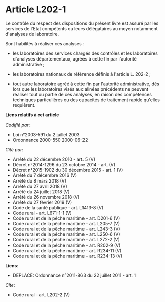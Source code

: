 # Article L202-1

Le contrôle du respect des dispositions du présent livre est assuré par les services de l'Etat compétents ou leurs
délégataires au moyen notamment d'analyses de laboratoire. 

Sont habilités à réaliser ces analyses :

- les laboratoires des services chargés des contrôles et les laboratoires d'analyses départementaux, agréés à cette fin par
l'autorité administrative ;

- les laboratoires nationaux de référence définis à l'article L. 202-2 ;

- tout autre laboratoire agréé à cette fin par l'autorité administrative, dès lors que les laboratoires visés aux alinéas
précédents ne peuvent réaliser tout ou partie de ces analyses, en raison des compétences techniques particulières ou des
capacités de traitement rapide qu'elles requièrent.

**Liens relatifs à cet article**

_Codifié par_:

  - Loi n°2003-591 du 2 juillet 2003
  - Ordonnance 2000-550 2000-06-22

_Cité par_:

  - Arrêté du 22 décembre 2010 - art. 5 (V)
  - Décret n°2014-1296 du 23 octobre 2014 - art. (V)
  - Décret n°2015-1902 du 30 décembre 2015 - art. 1 (V)
  - Arrêté du 7 décembre 2016 (V)
  - Arrêté du 8 mars 2018 (V)
  - Arrêté du 27 avril 2018 (V)
  - Arrêté du 24 juillet 2018 (V)
  - Arrêté du 26 novembre 2018 (V)
  - Arrêté du 27 février 2019 (V)
  - Code de la santé publique - art. L1413-8 (V)
  - Code rural - art. L671-1-1 (V)
  - Code rural et de la pêche maritime - art. D201-6 (V)
  - Code rural et de la pêche maritime - art. L205-7 (V)
  - Code rural et de la pêche maritime - art. L243-3 (V)
  - Code rural et de la pêche maritime - art. L250-6 (V)
  - Code rural et de la pêche maritime - art. L272-2 (V)
  - Code rural et de la pêche maritime - art. R202-9 (V)
  - Code rural et de la pêche maritime - art. R234-11 (V)
  - Code rural et de la pêche maritime - art. R234-13 (V)

**Liens**:

  - DEPLACE: Ordonnance n°2011-863 du 22 juillet 2011 - art. 1

_Cite_:

  - Code rural - art. L202-2 (V)
